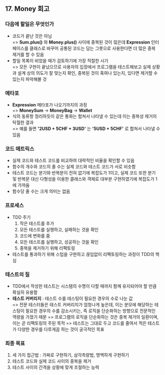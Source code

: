 ## 17. Money 회고
   
### 다음에 할일은 무엇인가
- 코드가 끝난 것은 아님  
  => **Sum.plus()** 와 **Money.plus()** 사이에 중복된 것이 많은데 **Expression** 인터페이스를 클래스로 바꾸어 공통된 코드는 담는 그릇으로 사용한다면 더 많은 중복 제거를 할 수 있음
- 할일 목록이 비었을 때가 검토하기에 가장 적절한 시기  
  => 모든 구현이 끝났으므로 사용자의 입장에서 프로그램을 테스트해보고 실제 상황과 설계 상의 의도가 잘 맞는지 확인, 중복된 것이 혹여나 있는지, 있다면 제거할 수 있는지 파악해볼 것

### 메타포
- **Expression** 메타포가 나오기까지의 과정  
  => **MoneySum** -> **MoneyBag** -> **Wallet**
- 식의 동류항 정리하듯이 같은 통화는 합쳐서 나타낼 수 있는데 이는 중복성 제거의 탁월한 결과  
  => 예를 들면 **'2USD + 5CHF + 3USD'** 는 **'5USD + 5CHF'** 로 합쳐서 나타낼 수 있음

### 코드 메트릭스
- 실제 코드와 테스트 코드를 비교하여 대략적인 비율을 확인할 수 있음
- 함수의 개수와 코드의 줄 수는 실제 코드와 테스트 코드가 서로 비슷함
- 테스트 코드는 분기와 반복문이 전혀 없기에 복잡도가 1이고, 실제 코드 또한 분기 및 반복문 대신 다형성을 이용한 클래스와 객체로 대부분 구현하였기에 복잡도가 1에 가까움
- 함수당 줄 수는 크게 의미는 없음
  
### 프로세스
- TDD 주기  
  1. 작은 테스트를 추가
  2. 모든 테스트를 실행하고, 실패하는 것을 확인
  3. 코드에 변화를 줌
  4. 모든 테스트를 실행하고, 성공하는 것을 확인
  5. 중복을 제거하기 위해 리팩토링
- 테스트를 통과하기 위해 스텁을 구현하고 끊임없이 리팩토링하는 과정이 TDD의 핵심
  
### 테스트의 질
- TDD에서 작성한 테스트는 시스템의 수명이 다할 때까지 함께 유지되어야 할 만큼 확실히 유용함
- **테스트 커버리지** : 테스트 수를 테스팅이 필요한 경우의 수로 나눈 값  
  => 전문 테스터들은 테스트 커버리지가 엄청나게 높은데, 이는 분모에 해당하는 테스팅이 필요한 경우의 수를 감소시키는, 즉 로직을 단순화하는 방향으로 전문적인 역량을 가졌기 때문
  => 프로그램의 로직을 단순화하는 것은 중복 제거의 일환이며, 이는 곧 리팩토링의 주된 목적
  => 테스트는 그대로 두고 코드를 줄여서 적은 테스트가 다양한 경우를 다루게끔 하는 것이 궁극적인 목표

### 최종 목표
1. 세 가지 접근법 : 가짜로 구현하기, 삼각측량법, 명백하게 구현하기
2. 테스트 코드와 실제 코드 사이의 중복을 제거
3. 테스트 사이의 간격을 상황에 맞게 조절하는 능력